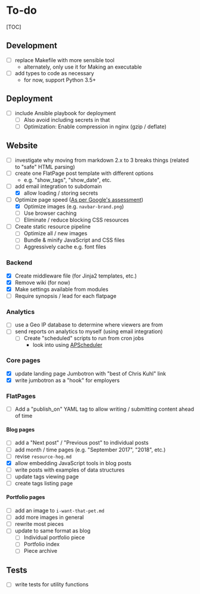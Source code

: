 # To-do

[TOC]

## Development

- [ ] replace Makefile with more sensible tool
  - alternately, only use it for Making an executable
- [ ] add types to code as necessary
  - for now, support Python 3.5+

## Deployment

- [ ] include Ansible playbook for deployment
  - [ ] Also avoid including secrets in that
  - [ ] Optimization: Enable compression in nginx (gzip / deflate)

## Website

- [ ] investigate why moving from markdown 2.x to 3 breaks things (related to "safe" HTML parsing)
- [ ] create one FlatPage post template with different options
  - e.g. "show_tags", "show_date", etc.
- [ ] add email integration to subdomain
  - [x] allow loading / storing secrets
- [ ] Optimize page speed ([As per Google's assessment](https://developers.google.com/speed/pagespeed/insights/?url=https%3A%2F%2Fckuhl.com%2F))
  - [x] Optimize images (e.g. `navbar-brand.png`)
  - [ ] Use browser caching
  - [ ] Eliminate / reduce blocking CSS resources
- [ ] Create static resource pipeline
  - [ ] Optimize all / new images
  - [ ] Bundle & minify JavaScript and CSS files
  - [ ] Aggressively cache e.g. font files

### Backend

- [x] Create middleware file (for Jinja2 templates, etc.)
- [x] Remove wiki (for now)
- [x] Make settings available from modules
- [ ] Require synopsis / lead for each flatpage

### Analytics

- [ ] use a Geo IP database to determine where viewers are from
- [ ] send reports on analytics to myself (using email integration)
  - [ ] Create "scheduled" scripts to run from cron jobs
    - look into using [APScheduler](https://apscheduler.readthedocs.io/en/v3.5.3/index.html)

### Core pages

- [x] update landing page Jumbotron with "best of Chris Kuhl" link
- [x] write jumbotron as a "hook" for employers

### FlatPages

- [ ] Add a "publish_on" YAML tag to allow writing / submitting content ahead of time

#### Blog pages

- [ ] add a "Next post" / "Previous post" to individual posts
- [ ] add month / time pages (e.g. "September 2017", "2018", etc.)
- [ ] revise `resource-hog.md`
- [x] allow embedding JavaScript tools in blog posts
- [ ] write posts with examples of data structures
- [ ] update tags viewing page
- [ ] create tags listing page

#### Portfolio pages

- [ ] add an image to `i-want-that-pet.md`
- [ ] add more images in general
- [ ] rewrite most pieces
- [ ] update to same format as blog
  - [ ] Individual portfolio piece
  - [ ] Portfolio index
  - [ ] Piece archive

## Tests

- [ ] write tests for utility functions